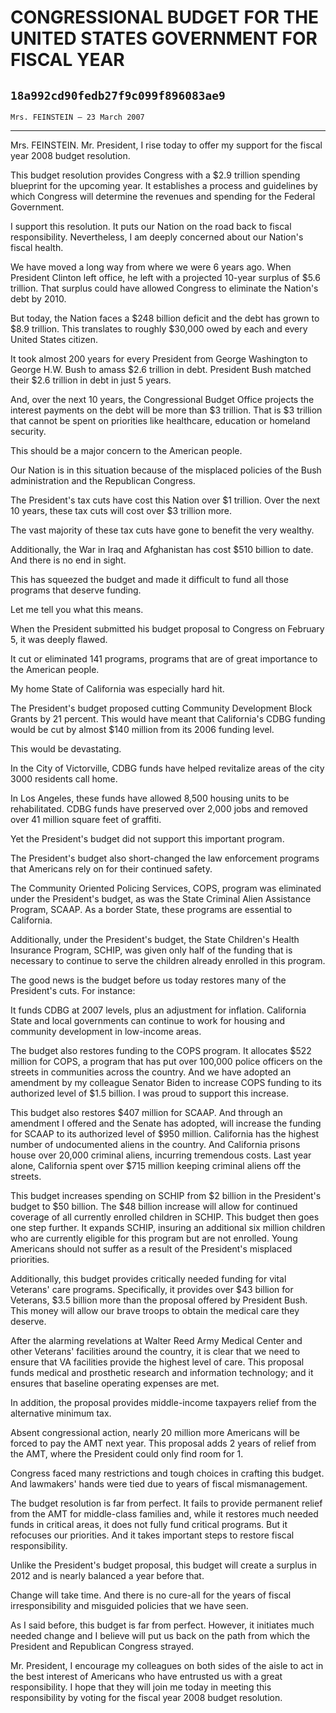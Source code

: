 # CONGRESSIONAL BUDGET FOR THE UNITED STATES GOVERNMENT FOR FISCAL YEAR
## `18a992cd90fedb27f9c099f896083ae9`
`Mrs. FEINSTEIN — 23 March 2007`

---


Mrs. FEINSTEIN. Mr. President, I rise today to offer my support for 
the fiscal year 2008 budget resolution.

This budget resolution provides Congress with a $2.9 trillion 
spending blueprint for the upcoming year. It establishes a process and 
guidelines by which Congress will determine the revenues and spending 
for the Federal Government.

I support this resolution. It puts our Nation on the road back to 
fiscal responsibility. Nevertheless, I am deeply concerned about our 
Nation's fiscal health.

We have moved a long way from where we were 6 years ago. When 
President Clinton left office, he left with a projected 10-year surplus 
of $5.6 trillion. That surplus could have allowed Congress to eliminate 
the Nation's debt by 2010.

But today, the Nation faces a $248 billion deficit and the debt has 
grown to $8.9 trillion. This translates to roughly $30,000 owed by each 
and every United States citizen.

It took almost 200 years for every President from George Washington 
to George H.W. Bush to amass $2.6 trillion in debt. President Bush 
matched their $2.6 trillion in debt in just 5 years.

And, over the next 10 years, the Congressional Budget Office projects 
the interest payments on the debt will be more than $3 trillion. That 
is $3 trillion that cannot be spent on priorities like healthcare, 
education or homeland security.

This should be a major concern to the American people.

Our Nation is in this situation because of the misplaced policies of 
the Bush administration and the Republican Congress.

The President's tax cuts have cost this Nation over $1 trillion. Over 
the next 10 years, these tax cuts will cost over $3 trillion more.

The vast majority of these tax cuts have gone to benefit the very 
wealthy.

Additionally, the War in Iraq and Afghanistan has cost $510 billion 
to date. And there is no end in sight.

This has squeezed the budget and made it difficult to fund all those 
programs that deserve funding.

Let me tell you what this means.

When the President submitted his budget proposal to Congress on 
February 5, it was deeply flawed.

It cut or eliminated 141 programs, programs that are of great 
importance to the American people.

My home State of California was especially hard hit.

The President's budget proposed cutting Community Development Block 
Grants by 21 percent. This would have meant that California's CDBG 
funding would be cut by almost $140 million from its 2006 funding 
level.

This would be devastating.

In the City of Victorville, CDBG funds have helped revitalize areas 
of the city 3000 residents call home.

In Los Angeles, these funds have allowed 8,500 housing units to be 
rehabilitated. CDBG funds have preserved over 2,000 jobs and removed 
over 41 million square feet of graffiti.

Yet the President's budget did not support this important program.

The President's budget also short-changed the law enforcement 
programs that Americans rely on for their continued safety.

The Community Oriented Policing Services, COPS, program was 
eliminated under the President's budget, as was the State Criminal 
Alien Assistance Program, SCAAP. As a border State, these programs are 
essential to California.

Additionally, under the President's budget, the State Children's 
Health Insurance Program, SCHIP, was given only half of the funding 
that is necessary to continue to serve the children already enrolled in 
this program.

The good news is the budget before us today restores many of the 
President's cuts. For instance:

It funds CDBG at 2007 levels, plus an adjustment for inflation. 
California State and local governments can continue to work for housing 
and community development in low-income areas.

The budget also restores funding to the COPS program. It allocates 
$522 million for COPS, a program that has put over 100,000 police 
officers on the streets in communities across the country. And we have 
adopted an amendment by my colleague Senator Biden to increase COPS 
funding to its authorized level of $1.5 billion. I was proud to support 
this increase.

This budget also restores $407 million for SCAAP. And through an 
amendment I offered and the Senate has adopted, will increase the 
funding for SCAAP to its authorized level of $950 million. California 
has the highest number of undocumented aliens in the country. And 
California prisons house over 20,000 criminal aliens, incurring 
tremendous costs. Last year alone, California spent over $715 million 
keeping criminal aliens off the streets.



This budget increases spending on SCHIP from $2 billion in the 
President's budget to $50 billion. The $48 billion increase will allow 
for continued coverage of all currently enrolled children in SCHIP. 
This budget then goes one step further. It expands SCHIP, insuring an 
additional six million children who are currently eligible for this 
program but are not enrolled. Young Americans should not suffer as a 
result of the President's misplaced priorities.

Additionally, this budget provides critically needed funding for 
vital Veterans' care programs. Specifically, it provides over $43 
billion for Veterans, $3.5 billion more than the proposal offered by 
President Bush. This money will allow our brave troops to obtain the 
medical care they deserve.

After the alarming revelations at Walter Reed Army Medical Center and 
other Veterans' facilities around the country, it is clear that we need 
to ensure that VA facilities provide the highest level of care. This 
proposal funds medical and prosthetic research and information 
technology; and it ensures that baseline operating expenses are met.

In addition, the proposal provides middle-income taxpayers relief 
from the alternative minimum tax.

Absent congressional action, nearly 20 million more Americans will be 
forced to pay the AMT next year. This proposal adds 2 years of relief 
from the AMT, where the President could only find room for 1.

Congress faced many restrictions and tough choices in crafting this 
budget. And lawmakers' hands were tied due to years of fiscal 
mismanagement.

The budget resolution is far from perfect. It fails to provide 
permanent relief from the AMT for middle-class families and, while it 
restores much needed funds in critical areas, it does not fully fund 
critical programs. But it refocuses our priorities. And it takes 
important steps to restore fiscal responsibility.

Unlike the President's budget proposal, this budget will create a 
surplus in 2012 and is nearly balanced a year before that.

Change will take time. And there is no cure-all for the years of 
fiscal irresponsibility and misguided policies that we have seen.

As I said before, this budget is far from perfect. However, it 
initiates much needed change and I believe will put us back on the path 
from which the President and Republican Congress strayed.

Mr. President, I encourage my colleagues on both sides of the aisle 
to act in the best interest of Americans who have entrusted us with a 
great responsibility. I hope that they will join me today in meeting 
this responsibility by voting for the fiscal year 2008 budget 
resolution.